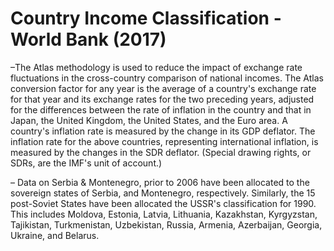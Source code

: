 # Country Income Classification - World Bank (2017)

–The Atlas methodology is used to reduce the impact of exchange rate fluctuations in the cross-country comparison of national incomes. The Atlas conversion factor for any year is the average of a country's exchange rate for that year and its exchange rates for the two preceding years, adjusted for the differences between the rate of inflation in the country and that in Japan, the United Kingdom, the United States, and the Euro area. A country's inflation rate is measured by the change in its GDP deflator. The inflation rate for the above countries, representing international inflation, is measured by the changes in the SDR deflator. (Special drawing rights, or SDRs, are the IMF's unit of account.)

– Data on Serbia & Montenegro, prior to 2006 have been allocated to the sovereign states of Serbia, and Montenegro, respectively. Similarly, the 15 post-Soviet States have been allocated the USSR's classification for 1990. This includes Moldova, Estonia, Latvia, Lithuania, Kazakhstan, Kyrgyzstan, Tajikistan, Turkmenistan, Uzbekistan, Russia, Armenia, Azerbaijan, Georgia, Ukraine, and Belarus.